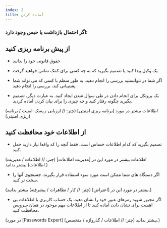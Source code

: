 ```yaml
---
index: 2
title: آماده کردن
---
```

### اگر احتمال بازداشت یا حبس وجود دارد:

## از پیش برنامه ریزی کنید

*   حقوق قانونی خود را بدانید

* یک وکیل پیدا کنید یا تصمیم بگیرید که به چه کسی برای کمک تماس خواهید گرفت

*   اگر شما در نتوانستید بررسی را انجام دهید، به طور منظم با کسی که می تواند شما پشتیبانی کند، بررسی را انجام دهید

*   یک پروتکل برای انجام دادن در طی سوال شدن ایجاد کنید. به عبارت دیگر، تصمیم بگیرید چگونه رفتار کنید و چه چیزی را برای بیان کردن آماده کردید.

(اطلاعات بیشتر در مورد [برنامه ریزی امنیتی] (چتر: // ارزیابی-ریسک-امنیت / برنامه ریزی امنیتی))

## از اطلاعات خود محافظت کنید

*   تصمیم بگیرید که کدام اطلاعات حساس است. فقط آنچه را که واقعا نیاز دارید حمل کنید.

(اطلاعات بیشتر در مورد این در [مدیریت اطلاعات] (چتر: // اطلاعات / مدیریت اطلاعات) بیشتر بدانید.)

*   اگر دستگاه های شما ممکن است مورد سوء استفاده قرار بگیرند، جستجوی آنها را سخت تر کنید.

(بیشتر در مورد این در [اعتراض] (چتر: // کار / تظاهرات / پیشرفته) بیشتر بدانید.)

*   اگر مجبور شوید رمزهای عبور خود را نشان دهید، یک حساب کاربری با اطلاعات بی اهمیت برای نشان دادن آماده کنید تا از اطلاعات مهم موجود در همان سرویس محافظت کنید.

(در مورد [Passwords Expert] (چتر: // اطلاعات / گذرواژه / متخصص) بیشتر بدانید.)